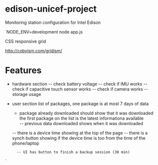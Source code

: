 # edison-unicef-project
Monitoring station configuration for Intel Edison


`NODE_ENV=development node app.js


CSS responsive grid

http://cobyism.com/gridism/


# Features 

- hardware section
     -- check battery voltage
     -- check if IMU works
     -- check if capacitive touch sensor works
     -- check if camera works
     -- storage usage 
     

- user section
	list of packages, one package is at most 7 days of data
	- package already downloaded should show that it was downloaded
	the first package on the list is the latest informationa available     
     -- previous data downloaded shows when it was downloaded
     
     -- there is a device time showing at the top of the page
     	-- there is a synch button showing if the device time  is too from the time of the phone/laptop
     	
     	-- UI has button to finish a backup session (30 min)


`
